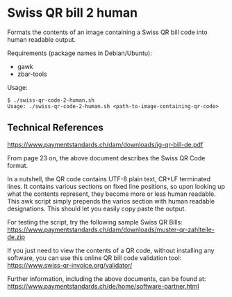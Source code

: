 Swiss QR bill 2 human
=====================

Formats the contents of an image containing a Swiss QR bill code into human
readable output.

Requirements (package names in Debian/Ubuntu):
- gawk
- zbar-tools

Usage:
```
$ ./swiss-qr-code-2-human.sh
Usage: ./swiss-qr-code-2-human.sh <path-to-image-containing-qr-code>
```

Technical References
--------------------
https://www.paymentstandards.ch/dam/downloads/ig-qr-bill-de.pdf

From page 23 on, the above document describes the Swiss QR Code format.

In a nutshell, the QR code contains UTF-8 plain text, CR+LF terminated lines.
It contains various sections on fixed line positions, so upon looking up what
the contents represent, they become more or less human readable. This awk
script simply prepends the varios section with human readable designations.
This should let you easily copy paste the output.

For testing the script, try the following sample Swiss QR Bills:
https://www.paymentstandards.ch/dam/downloads/muster-qr-zahlteile-de.zip

If you just need to view the contents of a QR code, without installing any
software, you can use this online QR bill code validation tool:
https://www.swiss-qr-invoice.org/validator/

Further information, including the above documents, can be found at:
https://www.paymentstandards.ch/de/home/software-partner.html
